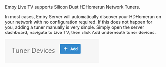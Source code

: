 Emby Live TV supports Silicon Dust HDHomerun Network Tuners.

In most cases, Emby Server will automatically discover your HDHomerun on your network with no configuration required. If this does not happen for you, adding a tuner manually is very simple. Simply open the server dashboard, navigate to Live TV, then click Add underneath tuner devices.

![](images/server/livetvtuneradd.png)